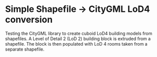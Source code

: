 Simple Shapefile -> CityGML LoD4 conversion
================================================

Testing the CityGML library to create cuboid LoD4 building models from shapefiles. A Level of Detail 2 (LoD 2) building block is extruded from a shapefile. The block is then populated with LoD 4 rooms taken from a separate shapefile.

